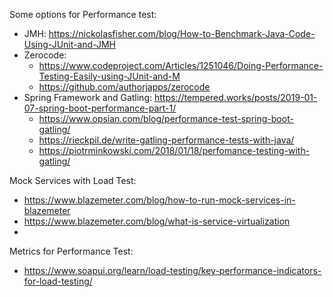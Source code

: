 Some options for Performance test:
- JMH: https://nickolasfisher.com/blog/How-to-Benchmark-Java-Code-Using-JUnit-and-JMH
- Zerocode:
  - https://www.codeproject.com/Articles/1251046/Doing-Performance-Testing-Easily-using-JUnit-and-M
  - https://github.com/authorjapps/zerocode
- Spring Framework and Gatling: https://tempered.works/posts/2019-01-07-spring-boot-performance-part-1/
  - https://www.opsian.com/blog/performance-test-spring-boot-gatling/
  - https://rieckpil.de/write-gatling-performance-tests-with-java/
  - https://piotrminkowski.com/2018/01/18/perfomance-testing-with-gatling/

Mock Services with Load Test:
- https://www.blazemeter.com/blog/how-to-run-mock-services-in-blazemeter
- https://www.blazemeter.com/blog/what-is-service-virtualization
- 

Metrics for Performance Test:
- https://www.soapui.org/learn/load-testing/key-performance-indicators-for-load-testing/
